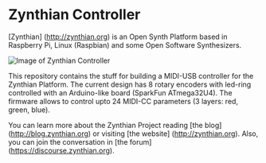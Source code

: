 # Zynthian Controller

[Zynthian] (http://zynthian.org) is an Open Synth Platform based in Raspberry Pi, Linux (Raspbian) and some Open Software Synthesizers.

![Image of Zynthian Controller](http://zynthian.org/img/github/zynthian-case-render-01.jpg)

This repository contains the stuff for building a MIDI-USB controller for the Zynthian Platform. The current design has 8 rotary encoders with led-ring controlled with an Arduino-like board (SparkFun ATmega32U4). The firmware allows to control upto 24 MIDI-CC parameters (3 layers: red, green, blue).

You can learn more about the Zynthian Project reading [the blog] (http://blog.zynthian.org) or visiting [the website] (http://zynthian.org). Also, you can join the conversation in [the forum] (https://discourse.zynthian.org).
